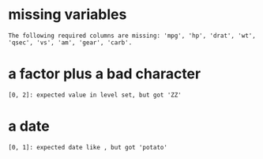 # missing variables

    The following required columns are missing: 'mpg', 'hp', 'drat', 'wt', 'qsec', 'vs', 'am', 'gear', 'carb'.

# a factor plus a bad character

    [0, 2]: expected value in level set, but got 'ZZ'

# a date

    [0, 1]: expected date like , but got 'potato'

